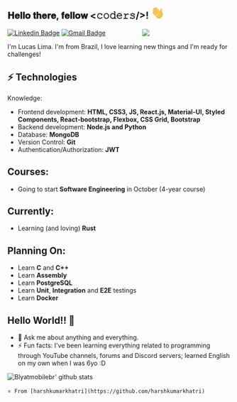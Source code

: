 <h2> 𝐇𝐞𝐥𝐥𝐨 𝐭𝐡𝐞𝐫𝐞, 𝐟𝐞𝐥𝐥𝐨𝐰 <𝚌𝚘𝚍𝚎𝚛𝚜/>! <img src="https://raw.githubusercontent.com/ABSphreak/ABSphreak/master/gifs/Hi.gif" width="30px"></h2>

<img align='right' src='https://user-images.githubusercontent.com/5713670/87202985-820dcb80-c2b6-11ea-9f56-7ec461c497c3.gif' width='200"'>

[![Linkedin Badge](https://img.shields.io/badge/-Lucas%20Lima-blue?style=flat-square&logo=Linkedin&logoColor=white&link=https://www.linkedin.com/in/lucaslimabr/)](https://www.linkedin.com/in/lucaslimabr/) [![Gmail Badge](https://img.shields.io/badge/-lucaslima2458@gmail.com-c14438?style=flat-square&logo=Gmail&logoColor=white&link=mailto:lucaslima2458@gmail.com)](mailto:lucaslima2458@gmail.com)

I'm Lucas Lima. I'm from Brazil, I love learning new things and I'm ready for challenges!
## ⚡ Technologies
Knowledge:
- Frontend development: **HTML, CSS3, JS, React.js, Material-UI, Styled Components, React-bootstrap, Flexbox, CSS Grid, Bootstrap**
- Backend development: **Node.js and Python**
- Database: **MongoDB**
- Version Control: **Git**
- Authentication/Authorization: **JWT**
## Courses:
- Going to start **Software Engineering** in October (4-year course)
## Currently:
- Learning (and loving) **Rust**
## Planning On:
- Learn **C** and **C++**
- Learn **Assembly**
- Learn **PostgreSQL**
- Learn **Unit**, **Integration** and **E2E** testings
- Learn **Docker**
## Hello World!! 🤔
- 💬 Ask me about anything and everything.
- ⚡ Fun facts: I've been learning everything related to programming through YouTube channels, forums and Discord servers; learned English on my own when I was 6yo :D

![Blyatmobilebr' github stats](https://github-readme-stats.vercel.app/api?username=blyatmobilebr&hide=[%22issues%22]&show_icons=true)


```⭐️ From [harshkumarkhatri](https://github.com/harshkumarkhatri)```
